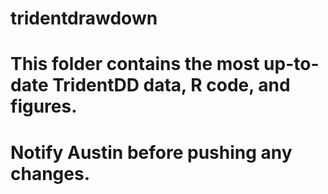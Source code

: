 # tridentdrawdown
# This folder contains the most up-to-date TridentDD data, R code, and figures.
# Notify Austin before pushing any changes.
